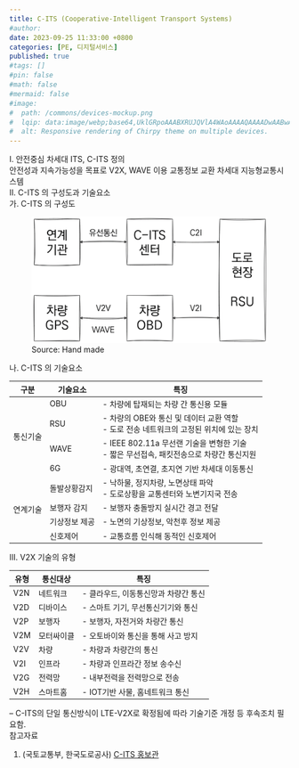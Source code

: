 ```yaml
---
title: C-ITS (Cooperative-Intelligent Transport Systems)
#author: 
date: 2023-09-25 11:33:00 +0800
categories: [PE, 디지털서비스]
published: true
#tags: []
#pin: false
#math: false
#mermaid: false
#image:
#  path: /commons/devices-mockup.png
#  lqip: data:image/webp;base64,UklGRpoAAABXRUJQVlA4WAoAAAAQAAAADwAABwAAQUxQSDIAAAARL0AmbZurmr57yyIiqE8oiG0bejIYEQTgqiDA9vqnsUSI6H+oAERp2HZ65qP/VIAWAFZQOCBCAAAA8AEAnQEqEAAIAAVAfCWkAALp8sF8rgRgAP7o9FDvMCkMde9PK7euH5M1m6VWoDXf2FkP3BqV0ZYbO6NA/VFIAAAA
#  alt: Responsive rendering of Chirpy theme on multiple devices.
---
```


<div class="post-wrap">
  <div class="para">
    <div class="para-title">
      I. 안전중심 차세대 ITS, C-ITS 정의
    </div>
    <div class="para-cntnt">
      안전성과 지속가능성을 목표로 <span class="para-kwd">V2X, WAVE</span> 이용 교통정보 교환 차세대 지능형교통시스템
    </div>
  </div>

  <div class="para">
    <div class="para-title">
      II. C-ITS 의 구성도과 기술요소
    </div>
    <div class="para-cntnt">
      <div class="para">
        <div class="para-title">
          가. C-ITS 의 구성도
        </div>
        <div class="para-cntnt">
          <figure class="post-figure">
            <img src="/assets/img/posts/c-its.png" alt="C-ITS Mechanism">
            <figcaption>Source: Hand made</figcaption>
          </figure>
        </div>
      </div>
      <div class="para">
        <div class="para-title">
          나. C-ITS 의 기술요소
        </div>
        <div class="para-cntnt">
          <table class="post-table">
            <thead>
			  <tr>
				  <th>구분</th>
				  <th>기술요소</th>
				  <th>특징</th>
			  </tr>
			  </thead>
			  <tbody>
				  <tr>
					  <td rowspan="4">통신기술</td>
					  <td>OBU</td>
					  <td>
						- 차량에 탑재되는 차량 간 통신용 모듈
					  </td>
				  </tr>
				  <tr>
					  <td>RSU</td>
					  <td>
						- 차량의 OBE와 통신 및 데이터 교환 역할<br/>
						- 도로 전송 네트워크의 고정된 위치에 있는 장치
					  </td>
				  </tr>
				  <tr>
					  <td>WAVE</td>
					  <td>
						- IEEE 802.11a 무선랜 기술을 변형한 기술<br/>
						- 짧은 무선접속, 패킷전송으로 차량간 통신지원
					  </td>
				  </tr>
				  <tr>
					  <td>6G</td>
					  <td>
						- 광대역, 초연결, 초지연 기반 차세대 이동통신
					  </td>
				  </tr>
				  <tr>
					  <td rowspan="4">연계기술</td>
					  <td>돌발상황감지</td>
					  <td>
						- 낙하물, 정지차량, 노면상태 파악<br/>
						- 도로상황을 교통센터와 노변기지국 전송
					  </td>
				  </tr>
				  <tr>
					  <td>보행자 감지</td>
					  <td>
						- 보행자 충돌방지 실시간 경고 전달
					  </td>
				  </tr>
				  <tr>
					  <td>기상정보 제공</td>
					  <td>
						- 노면의 기상정보, 악천후 정보 제공
					  </td>
				  </tr>
				  <tr>
					  <td>신호제어</td>
					  <td>
						- 교통흐름 인식해 동적인 신호제어
					  </td>
				  </tr>
			  </tbody>
          </table>
        </div>
      </div>
    </div>
  </div>

  <div class="para">
    <div class="para-title">
      III. V2X 기술의 유형
    </div>
    <div class="para-cntnt">
      <table class="post-table">
        <thead>
          <tr>
              <th>유형</th>
              <th>통신대상</th>
              <th>특징</th>
          </tr>
		  </thead>
		  <tbody>
			  <tr>
				  <td>V2N</td>
				  <td>네트워크</td>
				  <td>- 클라우드, 이동통신망과 차량간 통신</td>
			  </tr>
			  <tr>
				  <td>V2D</td>
				  <td>디바이스</td>
				  <td>- 스마트 기기, 무선통신기기와 통신</td>
			  </tr>
			  <tr>
				  <td>V2P</td>
				  <td>보행자</td>
				  <td>- 보행자, 자전거와 차량간 통신</td>
			  </tr>
			  <tr>
				  <td>V2M</td>
				  <td>모터싸이클</td>
				  <td>- 오토바이와 통신을 통해 사고 방지</td>
			  </tr>
			  <tr>
				  <td>V2V</td>
				  <td>차량</td>
				  <td>- 차량과 차량간의 통신</td>
			  </tr>
			  <tr>
				  <td>V2I</td>
				  <td>인프라</td>
				  <td>- 차량과 인프라간 정보 송수신</td>
			  </tr>
			  <tr>
				  <td>V2G</td>
				  <td>전력망</td>
				  <td>- 내부전력을 전력망으로 전송</td>
			  </tr>
			  <tr>
				  <td>V2H</td>
				  <td>스마트홈</td>
				  <td>- IOT기반 사물, 홈네트워크 통신</td>
			  </tr>
		  </tbody>
      </table>
    </div>
  </div>
</div>
&ndash; C-ITS의 단일 통신방식이 LTE-V2X로 확정됨에 따라 기술기준 개정 등 후속조치 필요함.

<div class="refr-wrap">
  <div class="refr-title">
    참고자료
  </div>
  <ol class="refr-list">
    <li>(국토교통부, 한국도로공사) <a target="_blank" href="https://www.c-its.kr/">C-ITS 홍보관</a></li>
  </ol>
</div>
